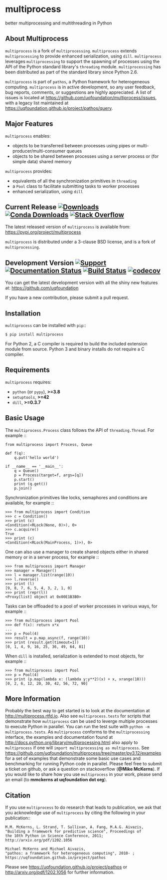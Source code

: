 multiprocess
============
better multiprocessing and multithreading in Python

About Multiprocess
------------------
``multiprocess`` is a fork of ``multiprocessing``. ``multiprocess`` extends ``multiprocessing`` to provide enhanced serialization, using `dill`. ``multiprocess`` leverages ``multiprocessing`` to support the spawning of processes using the API of the Python standard library's ``threading`` module. ``multiprocessing`` has been distributed as part of the standard library since Python 2.6.

``multiprocess`` is part of ``pathos``,  a Python framework for heterogeneous computing.
``multiprocess`` is in active development, so any user feedback, bug reports, comments,
or suggestions are highly appreciated.  A list of issues is located at https://github.com/uqfoundation/multiprocess/issues, with a legacy list maintained at https://uqfoundation.github.io/project/pathos/query.


Major Features
--------------
``multiprocess`` enables:

* objects to be transferred between processes using pipes or multi-producer/multi-consumer queues
* objects to be shared between processes using a server process or (for simple data) shared memory

``multiprocess`` provides:

* equivalents of all the synchronization primitives in ``threading``
* a ``Pool`` class to facilitate submitting tasks to worker processes
* enhanced serialization, using ``dill``


Current Release
[![Downloads](https://static.pepy.tech/personalized-badge/multiprocess?period=total&units=international_system&left_color=grey&right_color=blue&left_text=pypi%20downloads)](https://pepy.tech/project/multiprocess)
[![Conda Downloads](https://img.shields.io/conda/dn/conda-forge/multiprocess?color=blue&label=conda%20downloads)](https://anaconda.org/conda-forge/multiprocess)
[![Stack Overflow](https://img.shields.io/badge/stackoverflow-get%20help-black.svg)](https://stackoverflow.com/questions/tagged/multiprocess)
---------------
The latest released version of ``multiprocess`` is available from:
    https://pypi.org/project/multiprocess

``multiprocess`` is distributed under a 3-clause BSD license, and is a fork of ``multiprocessing``.


Development Version
[![Support](https://img.shields.io/badge/support-the%20UQ%20Foundation-purple.svg?style=flat&colorA=grey&colorB=purple)](http://www.uqfoundation.org/pages/donate.html)
[![Documentation Status](https://readthedocs.org/projects/multiprocess/badge/?version=latest)](https://multiprocess.readthedocs.io/en/latest/?badge=latest)
[![Build Status](https://travis-ci.com/uqfoundation/multiprocess.svg?label=build&logo=travis&branch=master)](https://travis-ci.com/github/uqfoundation/multiprocess)
[![codecov](https://codecov.io/gh/uqfoundation/multiprocess/branch/master/graph/badge.svg)](https://codecov.io/gh/uqfoundation/multiprocess)
-------------------
You can get the latest development version with all the shiny new features at:
    https://github.com/uqfoundation

If you have a new contribution, please submit a pull request.


Installation
------------
``multiprocess`` can be installed with ``pip``::

    $ pip install multiprocess

For Python 2, a C compiler is required to build the included extension module from source. Python 3 and binary installs do not require a C compiler.


Requirements
------------
``multiprocess`` requires:

* ``python`` (or ``pypy``), **>=3.8**
* ``setuptools``, **>=42**
* ``dill``, **>=0.3.7**


Basic Usage
-----------
The ``multiprocess.Process`` class follows the API of ``threading.Thread``.
For example ::

    from multiprocess import Process, Queue

    def f(q):
        q.put('hello world')

    if __name__ == '__main__':
        q = Queue()
        p = Process(target=f, args=[q])
        p.start()
        print (q.get())
        p.join()

Synchronization primitives like locks, semaphores and conditions are
available, for example ::

    >>> from multiprocess import Condition
    >>> c = Condition()
    >>> print (c)
    <Condition(<RLock(None, 0)>), 0>
    >>> c.acquire()
    True
    >>> print (c)
    <Condition(<RLock(MainProcess, 1)>), 0>

One can also use a manager to create shared objects either in shared
memory or in a server process, for example ::

    >>> from multiprocess import Manager
    >>> manager = Manager()
    >>> l = manager.list(range(10))
    >>> l.reverse()
    >>> print (l)
    [9, 8, 7, 6, 5, 4, 3, 2, 1, 0]
    >>> print (repr(l))
    <Proxy[list] object at 0x00E1B3B0>

Tasks can be offloaded to a pool of worker processes in various ways,
for example ::

    >>> from multiprocess import Pool
    >>> def f(x): return x*x
    ...
    >>> p = Pool(4)
    >>> result = p.map_async(f, range(10))
    >>> print (result.get(timeout=1))
    [0, 1, 4, 9, 16, 25, 36, 49, 64, 81]

When ``dill`` is installed, serialization is extended to most objects,
for example ::

    >>> from multiprocess import Pool
    >>> p = Pool(4)
    >>> print (p.map(lambda x: (lambda y:y**2)(x) + x, xrange(10)))
    [0, 2, 6, 12, 20, 30, 42, 56, 72, 90]


More Information
----------------
Probably the best way to get started is to look at the documentation at
http://multiprocess.rtfd.io. Also see ``multiprocess.tests`` for scripts that
demonstrate how ``multiprocess`` can be used to leverge multiple processes
to execute Python in parallel. You can run the test suite with
``python -m multiprocess.tests``. As ``multiprocess`` conforms to the
``multiprocessing`` interface, the examples and documentation found at
http://docs.python.org/library/multiprocessing.html also apply to
``multiprocess`` if one will ``import multiprocessing as multiprocess``.
See https://github.com/uqfoundation/multiprocess/tree/master/py3.12/examples
for a set of examples that demonstrate some basic use cases and benchmarking
for running Python code in parallel. Please feel free to submit a ticket on
github, or ask a question on stackoverflow (**@Mike McKerns**). If you would
like to share how you use ``multiprocess`` in your work, please send an email
(to **mmckerns at uqfoundation dot org**).


Citation
--------
If you use ``multiprocess`` to do research that leads to publication, we ask that you
acknowledge use of ``multiprocess`` by citing the following in your publication::

    M.M. McKerns, L. Strand, T. Sullivan, A. Fang, M.A.G. Aivazis,
    "Building a framework for predictive science", Proceedings of
    the 10th Python in Science Conference, 2011;
    http://arxiv.org/pdf/1202.1056

    Michael McKerns and Michael Aivazis,
    "pathos: a framework for heterogeneous computing", 2010- ;
    https://uqfoundation.github.io/project/pathos

Please see https://uqfoundation.github.io/project/pathos or
http://arxiv.org/pdf/1202.1056 for further information.

